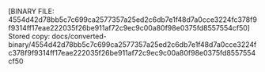 [BINARY FILE: 4554d42d78bb5c7c699ca2577357a25ed2c6db7e1f48d7a0cce3224fc378f9f9314ff17eae222035f26be911af72c9ec9c00a80f98e0375fd8557554cf50]
Stored copy: docs/converted-binary/4554d42d78bb5c7c699ca2577357a25ed2c6db7e1f48d7a0cce3224fc378f9f9314ff17eae222035f26be911af72c9ec9c00a80f98e0375fd8557554cf50
